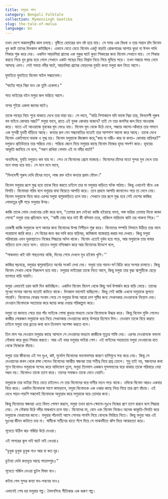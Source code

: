 ```yaml
---
title: মলুয়ার পালা
category: Bengali Folktale
collection: Mymensingh Geetika
slug: the-tale-of-molua
language: bn
---
```


তখন দেশে অকালবৃষ্টির কাল চলছে। বৃষ্টিতে হেমন্তের ধান নষ্ট হয়ে যায়। সে সময় এক বিধবা ও তার সন্তান চাঁদ বিনোদ খুব কষ্টে তাদের দিনকাল কাটাচ্ছিল। এভাবে যেতে যেতে বিনোদ একটু বাড়তি রোজগারের আশায় কুড়া বা ঈগল পাখি শিকার শুরু করে দেয়। একদিন আড়ালিয়া গ্রামের এক পুকুর ঘাটে কুড়া শিকারের জন্য বিনোদ সেখানে যায়। সে শিকার করতে গিয়ে খুব ক্লান্ত হয়ে গেলে সেখানে একটা গাছের নিচে বিশ্রাম নিতে গিয়ে ঘুমিয়ে পড়ে। তখন সন্ধ্যার সময় নেমে আসছে এমন। সেই সময়ে নদীর ঘাটে, আড়ালিয়া গ্রামের মোড়লের যুবতি কন্যা মলুয়া জল নিতে আসে।

ঘুমাইতে ঘুমাইতে বিনোদ অইল সন্ধ্যাবেলা।

“ঘাটের পারে নিদ্রা যাও কে তুমি একেলা॥”

সাত ভাইয়ের বইন মলুয়া জল ভরিতে আসে।

নাগর শুইয়া একলা জলের ঘাটে॥

তাকে গাছের নিচে শুয়ে থাকতে দেখে তার মায়া হয়। সে ভাবে, "যাত্রি নিশাকালে যদি ভাঙ্গে নিদ্রা তার, ভিনদেশী পুরুষ বল যাইবে কোথায় আর?" মলুয়া ভাবে, রাতে এই যুবক কোথায় থাকবে? তাই সে তার কলসির জল দিয়ে আওয়াজ করে। যাতে এই আওয়াজে যুবকের ঘুম ভেঙে যায়। বিনোদ ঘুম থেকে উঠে দেখে, সন্ধ্যার আলো-আঁধারে তার সামনে এক সুন্দরী যুবতী দাঁড়িয়ে আছে। কন্যার রূপ যেন সন্ধ্যাবাতির মতোই তার আশপাশ আলো করে আছে। তাকে দেখে বিনোদ একইসাথে অবাক ও মুগ্ধ হয়। বিনোদ মলুয়াকে জিজ্ঞেস করে,"কার বা নারী– কার বা কন্যা– কোথায় বাড়িঘর?" মলুয়াও প্রতিউত্তরে তার পরিচয় দেয়। পরিচয় জেনে নিয়ে মলুয়ার কাছে বিনোদ নিজের হৃদয় সমৰ্পণ করে। হৃদয়ের আকুতি জানিয়ে সে বলে, "পরাণ রাখিয়া গেলাম এই না নদীর ঘাটে!"

অন্যদিকে, যুবতি মলুয়াও কম যায় না। সেও যে বিনোদের প্রেমে মজেছে। বিনোদের চাঁদের মতো সুন্দর মুখ দেখে তার মনে বসন্ত বয়ে যায়। সে মনে মনে ভাবে,

"ভিনদেশী পুরুষ দেখি চাঁদের মতন, লাজ রক্ত হইল কন্যার প্রথম যৌবন ৷"

বিনোদ মলুয়ার রূপে মুগ্ধ হয়ে তাকে বিয়ে করতে চাইলে তার মা মলুয়ার বাড়িতে ঘটক পাঠায়। কিন্তু এখানেই বাঁধে এক বিপত্তি। বিনোদরা গরিব বলে মলুয়ার বাবা বিয়েতে আপত্তি করে। তবে প্রথমে আপত্তি জানালেও পরে তা মেনে নেয়। বিনোদ মলুয়াকে বিয়ে করে এরপর মলুয়া শ্বশুরবাড়িতে চলে যায়। সেখানে তার রূপে মুগ্ধ হয়ে সেই দেশের কাজির লোভাতুর দৃষ্টি পড়ে মলুয়ার উপর।

কাজি তাকে লোভ দেখানোর চেষ্টা করে বলে, “তোমার রূপ দেইখ্যা কাজি হইয়াছে ফানা, অঙ্গ ভরিয়া তোমায় দিবো কাঞ্চা সোনা৷” মলুয়া তার প্রতিবাদে বলে, '‘স্বামী মোর ঘরে নাই কী বলিবাম তরে, থাকিলে মারিতাম ঝাটা তর পাকনা শিরে।''

তেজস্বী কাজি মলুয়াকে বশে আনার জন্য বিনোদের উপর নিপীড়ন শুরু করে। বিনোদের সম্পত্তি নিলামে উঠিয়ে তার নামে পরোয়ানা জারি করে। সে বিয়ের জন্য কর দাবি করে বাড়িঘর, জমিজমা বাজেয়াপ্ত করার ভয় দেখায়। কিন্তু মলুয়া পরিবারের এমন দুরবস্থাতেও নিজের সিদ্ধান্তে অটল থাকে। বিনোদ এতেই দুর্বল হয়ে পড়ে, আর মলুয়াকে তার বাবার বাড়িতে চলে যেতে বলে। তাতেও মলুয়া নস্যিজ্ঞান করে আর বিনোদের উদ্দেশে বলে,

“শাকভাত খাই যদি গাছতলায় থাকি, দিনের শেষে দেখলে মুখ হইবাম খুশি।''

কাজির ষড়যন্ত্রে, মলুয়ার শ্বশুরবাড়িতে অর্থের সংকট দেখা দেয়। মলুয়া তার গয়না-স্বর্ণ বিক্রি করে সংসার চালাতে। কিন্তু বিনোদ সেখান থেকে নিরুদ্দেশ হয়ে যায়। মলুয়ার ভাইয়েরা তাকে নিতে আসে, কিন্তু মলুয়া তার বৃদ্ধা শ্বাশুড়ীকে ছেড়ে ব্যাপারে বাড়ি যায়নি।

মলুয়া এভাবেই চরম কষ্টে দিন কাটাচ্ছিল। একদিন বিনোদ বিদেশ থেকে কিছু অর্থ উপার্জন করে বাড়ি ফেরে। তাদের সুখের সংসার আগের মতোই কাটতে থাকে। দিনকাল ভালোই যাচ্ছিলো। কিন্তু সেই কাজি এখনো মলুয়াকে ভুলতে পারেনি। বিনোদের ফেরার সংবাদ পেয়ে সে মলুয়ার উপর আরো চাপ সৃষ্টির জন্য সেখানকার দেওয়ানকে নিয়োগ দেয়। দেওয়ান বিনোদকে অত্যাচার করে জ্যান্ত কবর দেয়ার পরিকল্পনা করে।

মলুয়া তা জানতে পেরে তার পাঁচ ভাইকে পোষা কুড়ার মাধ্যমে ডেকে বিনোদকে উদ্ধার করে। কিন্তু বিনোদ মুক্তি পেলেও কাজীর লোকজন মলুয়াকে ধরে নিয়ে সেখানকার দেওয়ানের কাছে উপহার হিসেবে দিল। দেওয়ান তাকে বিয়ে করতে চাইলে মলুয়া তার ব্রতের কথা বলে তিনমাস অপেক্ষা করতে বলে।

তিন মাস পর দেওয়ান মলুয়ার কাছে আসলে সে দেওয়ানর মাধ্যমে কাজীকে মৃত্যুর শাস্তি দেয়। এরপর দেওয়ানকে বললো নৌকায় করে কুড়া শিকার করতে। আর এই খবর মলুয়ার ভাইরা পেল। এই ভাইদের সহায়তায় মলুয়া দেওয়ানের হাত থেকে নিজেকে বাঁচায়।

মলুয়া তার জীবনের এই সব দুঃখ, কষ্ট, দুর্ভোগ বিনোদের ভালোবাসার কারণে হাসিমুখে সহ্য করে নেয়। কিন্তু সে দেওয়ানের কবল থেকে রক্ষা পেলেও বিনোদের আত্মীয় স্বজনরা তার সতীত্ব নিয়ে প্রশ্ন তোলে। শুধু তাই নয়, স্বজনদের কথা শুনে বিনোদও মলুয়াকে সন্দেহ করে অভিযোগ তুলে, মলুয়া তিনমাস একজন মুসলমানের ঘরে থাকায় তাকে পরিবারে নেয়া সম্ভব নয়। বিনোদও তাকে ত্যাগ করে। তাদের সমাজও তাকে মেনে নেয়নি।

মলুয়াকে তার ভাইরা নিয়ে যেতে চাইলেও সে তার বিনোদের ঘরে দাসীর মতন পড়ে থাকে। ওদিকে বিনোদ আরও একবার বিয়ে করে। একদিন বিনোদকে সাপে কামড়ালে, মলুয়া বিনোদকে এক ওঝার কাছে নিয়ে গিয়ে তার প্রাণ বাঁচায়। এই দেখে পাড়া-পড়শি সকলেই বিনোদকে অনুরোধ করে মলুয়াকে ঘরে তোলার জন্য।

কিন্তু বিনোদের স্বজনরা এতে বিমত পোষণ করলে, মলুয়া তখন রাগে-ক্ষোভে-দুঃখে নিজের প্রাণ ত্যাগ করবে বলে সিদ্ধান্ত নেয়। সে নৌকায় উঠে নদীর মাঝখানে চলে যায়। বিনোদের মা, বোন এবং বিনোদ নিজেও অনেক কাকুতি-মিনতি করে মলুয়াকে ফেরানোর জন্যে। মলুয়ার পাঁচভাই আসে সোনার পানসি নিয়ে বোনকে ফিরিয়ে নিতে। কিন্তু মলুয়া আর এই দুঃখের জীবন কাটাতে চায় না। স্বামীকে সতীনের হাতে সঁপে দিয়ে সে মাঝনদীতে ঝাঁপ দিয়ে আত্মহত্যা করে।

পূবেতে উঠিল ঝড় গর্জিয়া উঠে দেওয়া।

এই সাগরের কূল নাই ঘাটে নাই খেওয়া॥

“ডুবুক ডুবুক ডুবুক নাও আর বা কত দূর।

ডুইব্যা দেখি কতদূরে আছে পাতালপুর॥”

পূবেতে গর্জিল দেওয়া ছুটল বিষম বাও।

কইবা গেল সুন্দর কন্যা মন-পবনের নাও॥

এভাবেই শেষ হয় মলুয়ার গল্প। মৈমনসিংহ গীতিকার এক করুণ গল্প।
